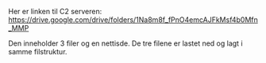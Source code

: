 Her er linken til C2 serveren: https://drive.google.com/drive/folders/1Na8m8f_fPnO4emcAJFkMsf4b0Mfn_MMP

Den inneholder 3 filer og en nettisde. De tre filene er lastet ned og lagt i samme filstruktur.
